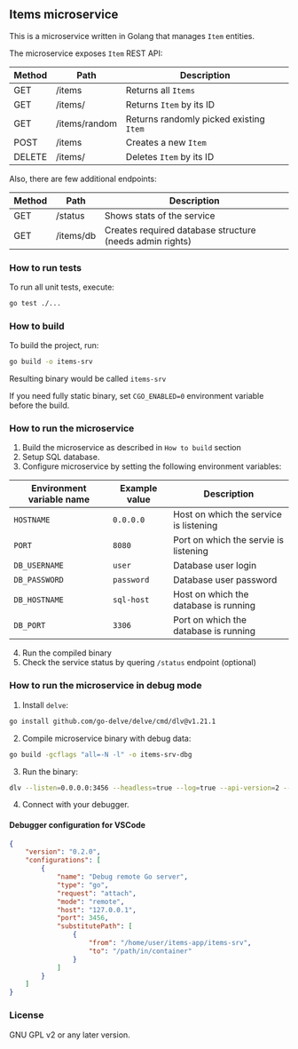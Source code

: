 ## Items microservice

This is a microservice written in Golang that manages `Item` entities.

The microservice exposes `Item` REST API:

| Method | Path  | Description  |
|--------|-------|--------------|
| GET    | /items        | Returns all `Items` |
| GET    | /items/<id>   | Returns `Item` by its ID |
| GET    | /items/random | Returns randomly picked existing `Item` |
| POST   | /items        | Creates a new `Item` |
| DELETE | /items/<id>   | Deletes `Item` by its ID |

Also, there are few additional endpoints:

| Method | Path      | Description  |
|--------|-----------|--------------|
| GET    | /status   | Shows stats of the service |
| GET    | /items/db | Creates required database structure (needs admin rights) |

### How to run tests

To run all unit tests, execute:

```sh
go test ./...
```

### How to build

To build the project, run:
```sh
go build -o items-srv
```

Resulting binary would be called `items-srv`

If you need fully static binary, set `CGO_ENABLED=0` environment variable before the build.

### How to run the microservice

1. Build the microservice as described in `How to build` section
2. Setup SQL database.
3. Configure microservice by setting the following environment variables:

| Environment variable name | Example value | Description |
|---------------------------|---------------|-------------|
| `HOSTNAME`                | `0.0.0.0`     | Host on which the service is listening |
| `PORT`                    | `8080`        | Port on which the servie is listening |
| `DB_USERNAME`             | `user`        | Database user login |
| `DB_PASSWORD`             | `password`    | Database user password |
| `DB_HOSTNAME`             | `sql-host`    | Host on which the database is running |
| `DB_PORT`                 | `3306`        | Port on which the database is running |

4. Run the compiled binary
5. Check the service status by quering `/status` endpoint (optional)

### How to run the microservice in debug mode

1. Install `delve`:
```sh
go install github.com/go-delve/delve/cmd/dlv@v1.21.1
```

2. Compile microservice binary with debug data:
```sh
go build -gcflags "all=-N -l" -o items-srv-dbg
```

3. Run the binary:
```sh
dlv --listen=0.0.0.0:3456 --headless=true --log=true --api-version=2 --accept-multiclient exec ./items-srv-dbg
```

4. Connect with your debugger.

#### Debugger configuration for VSCode

```json
{   
    "version": "0.2.0",
    "configurations": [
        {
            "name": "Debug remote Go server",
            "type": "go",
            "request": "attach",
            "mode": "remote",            
            "host": "127.0.0.1",
            "port": 3456,            
            "substitutePath": [
                {
                    "from": "/home/user/items-app/items-srv",
                    "to": "/path/in/container"
                }
            ]
        }
    ]
}
```

### License

GNU GPL v2 or any later version.
